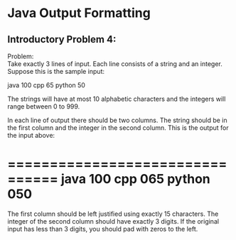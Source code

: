 Java Output Formatting
=====================

Introductory Problem 4:
----------------------


Problem:  
Take exactly 3 lines of input. Each line consists of a string and an integer. Suppose this is the sample input:  
>
java 100
cpp 65
python 50  
  
The strings will have at most 10 alphabetic characters and the integers will range between 0 to 999.  
  
In each line of output there should be two columns. The string should be in the first column and the integer in the second column. This is the output for the input above:  

>
================================
java           100 
cpp            065 
python         050 
================================

The first column should be left justified using exactly 15 characters. The integer of the second column should have exactly 3 digits. If the original input has less than 3 digits, you should pad with zeros to the left.

